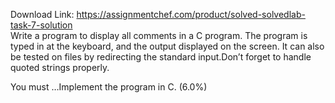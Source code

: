 Download Link: https://assignmentchef.com/product/solved-solvedlab-task-7-solution
<br>
Write a program to display all comments in a C program. The program is typed in at the keyboard, and the output displayed on the screen. It can also be tested on files by redirecting the standard input.Don’t forget to handle quoted strings properly.

You must …Implement the program in C. (6.0%)
